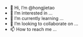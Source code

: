 - 👋 Hi, I’m @hongjietao
- 👀 I’m interested in ...
- 🌱 I’m currently learning ...
- 💞️ I’m looking to collaborate on ...
- 📫 How to reach me ...

<!---
hongjietao/hongjietao is a ✨ special ✨ repository because its `README.md` (this file) appears on your GitHub profile.
You can click the Preview link to take a look at your changes.
--->
